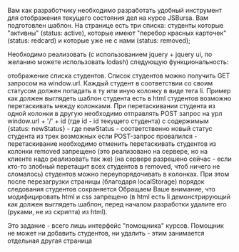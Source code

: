 Вам как разработчику необходимо разработать удобный инструмент для отображения текущего состояния дел на курсе JSBursa. Вам подготовлен шаблон. На странице есть три списка: студенты которые "активны" (status: active), которые имеют "перебор красных карточек" (status: redcard) и которые уже не с нами (status: removed);

Необходимо реализовать (с использованием jquery + jquery ui, по желанию можете использовать lodash) следующую функциональность:

отображение списка студентов. Список студентов можно получить GET  запросом на window.url. Каждый студент в соответствии со своим статусом должен попадать в ту или иную колонку в виде тега li. Пример как должен выглядеть шаблон студента есть в html
студентов возможно перетаскивать между колонками. При перетаскивании студента из одной колонки в другую необходимо отправлять POST запрос на урл window.url + '/' + id (где id - id текущего студента) с содержимым {status: newStatus} - где newStatus - соответственно новый статус студента из трех возможных
если POST-запрос провалился - перетаскивание необходимо отменить
перетаскивать студентов из колонки removed запрещено (это реализовано на сервере, но на клиенте надо реализовать так же) (на сервере разрешено сейчас - если кто-то злобный перетащит всех студентов в removed, чтоб ничего не сломалось)
студентов можно переупорядочивать в колонках. При этом после перезагрузки страницы (благодаря localStorage) порядок следования студентов сохраняется
Обращаем Ваше внимание, что модифицировать html и css запрещено (в html есть li демонстрирующий как должен выглядеть шаблон, перед началом разработки удалите его (руками, не из скрипта) из html).

Это задание - всего лишь интерфейс "помощника" курсов. Помощник не может ни добавить студентов, ни удалить - этим занимается отдельная другая страница